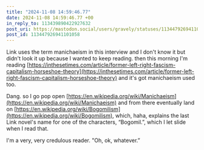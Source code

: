 ```yaml
---
title: "2024-11-08 14:59:46.77"
date: 2024-11-08 14:59:46.77 +00
in_reply_to: 113439890422927632
post_uri: https://mastodon.social/users/gravely/statuses/113447926941101058
post_id: 113447926941101058
---
```

Link uses the term manichaeism in this interview and I don't know it but didn't look it up because I wanted to keep reading. then this morning I'm reading [https://inthesetimes.com/article/former-left-right-fascism-capitalism-horseshoe-theory](https://inthesetimes.com/article/former-left-right-fascism-capitalism-horseshoe-theory) and it's got manichaeism used too.

Dang. so I go pop open [https://en.wikipedia.org/wiki/Manichaeism](https://en.wikipedia.org/wiki/Manichaeism) and from there eventually land on [https://en.wikipedia.org/wiki/Bogomilism](https://en.wikipedia.org/wiki/Bogomilism), which, haha, explains the last Link novel's name for one of the characters, “Bogomil.”, which I let slide when I read that.

I'm a very, very credulous reader. "Oh, ok, whatever.”


